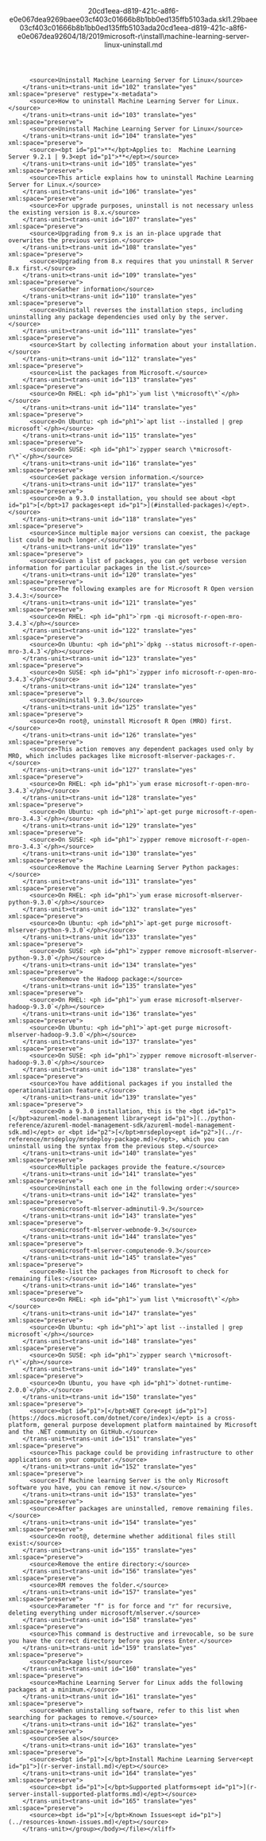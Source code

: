 <?xml version="1.0"?><xliff version="1.2" xmlns="urn:oasis:names:tc:xliff:document:1.2" xmlns:xsi="http://www.w3.org/2001/XMLSchema-instance" xsi:schemaLocation="urn:oasis:names:tc:xliff:document:1.2 xliff-core-1.2-transitional.xsd"><file datatype="xml" original="machine-learning-server-linux-uninstall.md" source-language="en-US" target-language="en-US"><header><tool tool-id="mdxliff" tool-name="mdxliff" tool-version="1.0-d1654b2" tool-company="Microsoft" /><xliffext:skl_file_name xmlns:xliffext="urn:microsoft:content:schema:xliffextensions">20cd1eea-d819-421c-a8f6-e0e067dea9269baee03cf403c01666b8b1bb0ed135ffb5103ada.skl</xliffext:skl_file_name><xliffext:version xmlns:xliffext="urn:microsoft:content:schema:xliffextensions">1.2</xliffext:version><xliffext:ms.openlocfilehash xmlns:xliffext="urn:microsoft:content:schema:xliffextensions">9baee03cf403c01666b8b1bb0ed135ffb5103ada</xliffext:ms.openlocfilehash><xliffext:ms.sourcegitcommit xmlns:xliffext="urn:microsoft:content:schema:xliffextensions">20cd1eea-d819-421c-a8f6-e0e067dea926</xliffext:ms.sourcegitcommit><xliffext:ms.lasthandoff xmlns:xliffext="urn:microsoft:content:schema:xliffextensions">04/18/2019</xliffext:ms.lasthandoff><xliffext:ms.openlocfilepath xmlns:xliffext="urn:microsoft:content:schema:xliffextensions">microsoft-r\install\machine-learning-server-linux-uninstall.md</xliffext:ms.openlocfilepath></header><body><group id="content" extype="content"><trans-unit id="101" translate="yes" xml:space="preserve" restype="x-metadata">
          <source>Uninstall Machine Learning Server for Linux</source>
        </trans-unit><trans-unit id="102" translate="yes" xml:space="preserve" restype="x-metadata">
          <source>How to uninstall Machine Learning Server for Linux.</source>
        </trans-unit><trans-unit id="103" translate="yes" xml:space="preserve">
          <source>Uninstall Machine Learning Server for Linux</source>
        </trans-unit><trans-unit id="104" translate="yes" xml:space="preserve">
          <source><bpt id="p1">**</bpt>Applies to:  Machine Learning Server 9.2.1 | 9.3<ept id="p1">**</ept></source>
        </trans-unit><trans-unit id="105" translate="yes" xml:space="preserve">
          <source>This article explains how to uninstall Machine Learning Server for Linux.</source>
        </trans-unit><trans-unit id="106" translate="yes" xml:space="preserve">
          <source>For upgrade purposes, uninstall is not necessary unless the existing version is 8.x.</source>
        </trans-unit><trans-unit id="107" translate="yes" xml:space="preserve">
          <source>Upgrading from 9.x is an in-place upgrade that overwrites the previous version.</source>
        </trans-unit><trans-unit id="108" translate="yes" xml:space="preserve">
          <source>Upgrading from 8.x requires that you uninstall R Server 8.x first.</source>
        </trans-unit><trans-unit id="109" translate="yes" xml:space="preserve">
          <source>Gather information</source>
        </trans-unit><trans-unit id="110" translate="yes" xml:space="preserve">
          <source>Uninstall reverses the installation steps, including uninstalling any package dependencies used only by the server.</source>
        </trans-unit><trans-unit id="111" translate="yes" xml:space="preserve">
          <source>Start by collecting information about your installation.</source>
        </trans-unit><trans-unit id="112" translate="yes" xml:space="preserve">
          <source>List the packages from Microsoft.</source>
        </trans-unit><trans-unit id="113" translate="yes" xml:space="preserve">
          <source>On RHEL: <ph id="ph1">`yum list \*microsoft\*`</ph></source>
        </trans-unit><trans-unit id="114" translate="yes" xml:space="preserve">
          <source>On Ubuntu: <ph id="ph1">`apt list --installed | grep microsoft`</ph></source>
        </trans-unit><trans-unit id="115" translate="yes" xml:space="preserve">
          <source>On SUSE: <ph id="ph1">`zypper search \*microsoft-r\*`</ph></source>
        </trans-unit><trans-unit id="116" translate="yes" xml:space="preserve">
          <source>Get package version information.</source>
        </trans-unit><trans-unit id="117" translate="yes" xml:space="preserve">
          <source>On a 9.3.0 installation, you should see about <bpt id="p1">[</bpt>17 packages<ept id="p1">](#installed-packages)</ept>.</source>
        </trans-unit><trans-unit id="118" translate="yes" xml:space="preserve">
          <source>Since multiple major versions can coexist, the package list could be much longer.</source>
        </trans-unit><trans-unit id="119" translate="yes" xml:space="preserve">
          <source>Given a list of packages, you can get verbose version information for particular packages in the list.</source>
        </trans-unit><trans-unit id="120" translate="yes" xml:space="preserve">
          <source>The following examples are for Microsoft R Open version 3.4.3:</source>
        </trans-unit><trans-unit id="121" translate="yes" xml:space="preserve">
          <source>On RHEL: <ph id="ph1">`rpm -qi microsoft-r-open-mro-3.4.3`</ph></source>
        </trans-unit><trans-unit id="122" translate="yes" xml:space="preserve">
          <source>On Ubuntu: <ph id="ph1">`dpkg --status microsoft-r-open-mro-3.4.3`</ph></source>
        </trans-unit><trans-unit id="123" translate="yes" xml:space="preserve">
          <source>On SUSE: <ph id="ph1">`zypper info microsoft-r-open-mro-3.4.3`</ph></source>
        </trans-unit><trans-unit id="124" translate="yes" xml:space="preserve">
          <source>Uninstall 9.3.0</source>
        </trans-unit><trans-unit id="125" translate="yes" xml:space="preserve">
          <source>On root@, uninstall Microsoft R Open (MRO) first.</source>
        </trans-unit><trans-unit id="126" translate="yes" xml:space="preserve">
          <source>This action removes any dependent packages used only by MRO, which includes packages like microsoft-mlserver-packages-r.</source>
        </trans-unit><trans-unit id="127" translate="yes" xml:space="preserve">
          <source>On RHEL: <ph id="ph1">`yum erase microsoft-r-open-mro-3.4.3`</ph></source>
        </trans-unit><trans-unit id="128" translate="yes" xml:space="preserve">
          <source>On Ubuntu: <ph id="ph1">`apt-get purge microsoft-r-open-mro-3.4.3`</ph></source>
        </trans-unit><trans-unit id="129" translate="yes" xml:space="preserve">
          <source>On SUSE: <ph id="ph1">`zypper remove microsoft-r-open-mro-3.4.3`</ph></source>
        </trans-unit><trans-unit id="130" translate="yes" xml:space="preserve">
          <source>Remove the Machine Learning Server Python packages:</source>
        </trans-unit><trans-unit id="131" translate="yes" xml:space="preserve">
          <source>On RHEL: <ph id="ph1">`yum erase microsoft-mlserver-python-9.3.0`</ph></source>
        </trans-unit><trans-unit id="132" translate="yes" xml:space="preserve">
          <source>On Ubuntu: <ph id="ph1">`apt-get purge microsoft-mlserver-python-9.3.0`</ph></source>
        </trans-unit><trans-unit id="133" translate="yes" xml:space="preserve">
          <source>On SUSE: <ph id="ph1">`zypper remove microsoft-mlserver-python-9.3.0`</ph></source>
        </trans-unit><trans-unit id="134" translate="yes" xml:space="preserve">
          <source>Remove the Hadoop package:</source>
        </trans-unit><trans-unit id="135" translate="yes" xml:space="preserve">
          <source>On RHEL: <ph id="ph1">`yum erase microsoft-mlserver-hadoop-9.3.0`</ph></source>
        </trans-unit><trans-unit id="136" translate="yes" xml:space="preserve">
          <source>On Ubuntu: <ph id="ph1">`apt-get purge microsoft-mlserver-hadoop-9.3.0`</ph></source>
        </trans-unit><trans-unit id="137" translate="yes" xml:space="preserve">
          <source>On SUSE: <ph id="ph1">`zypper remove microsoft-mlserver-hadoop-9.3.0`</ph></source>
        </trans-unit><trans-unit id="138" translate="yes" xml:space="preserve">
          <source>You have additional packages if you installed the operationalization feature.</source>
        </trans-unit><trans-unit id="139" translate="yes" xml:space="preserve">
          <source>On a 9.3.0 installation, this is the <bpt id="p1">[</bpt>azureml-model-management library<ept id="p1">](../python-reference/azureml-model-management-sdk/azureml-model-management-sdk.md)</ept> or <bpt id="p2">[</bpt>mrsdeploy<ept id="p2">](../r-reference/mrsdeploy/mrsdeploy-package.md)</ept>, which you can uninstall using the syntax from the previous step.</source>
        </trans-unit><trans-unit id="140" translate="yes" xml:space="preserve">
          <source>Multiple packages provide the feature.</source>
        </trans-unit><trans-unit id="141" translate="yes" xml:space="preserve">
          <source>Uninstall each one in the following order:</source>
        </trans-unit><trans-unit id="142" translate="yes" xml:space="preserve">
          <source>microsoft-mlserver-adminutil-9.3</source>
        </trans-unit><trans-unit id="143" translate="yes" xml:space="preserve">
          <source>microsoft-mlserver-webnode-9.3</source>
        </trans-unit><trans-unit id="144" translate="yes" xml:space="preserve">
          <source>microsoft-mlserver-computenode-9.3</source>
        </trans-unit><trans-unit id="145" translate="yes" xml:space="preserve">
          <source>Re-list the packages from Microsoft to check for remaining files:</source>
        </trans-unit><trans-unit id="146" translate="yes" xml:space="preserve">
          <source>On RHEL: <ph id="ph1">`yum list \*microsoft\*`</ph></source>
        </trans-unit><trans-unit id="147" translate="yes" xml:space="preserve">
          <source>On Ubuntu: <ph id="ph1">`apt list --installed | grep microsoft`</ph></source>
        </trans-unit><trans-unit id="148" translate="yes" xml:space="preserve">
          <source>On SUSE: <ph id="ph1">`zypper search \*microsoft-r\*`</ph></source>
        </trans-unit><trans-unit id="149" translate="yes" xml:space="preserve">
          <source>On Ubuntu, you have <ph id="ph1">`dotnet-runtime-2.0.0`</ph>.</source>
        </trans-unit><trans-unit id="150" translate="yes" xml:space="preserve">
          <source><bpt id="p1">[</bpt>NET Core<ept id="p1">](https://docs.microsoft.com/dotnet/core/index)</ept> is a cross-platform, general purpose development platform maintained by Microsoft and the .NET community on GitHub.</source>
        </trans-unit><trans-unit id="151" translate="yes" xml:space="preserve">
          <source>This package could be providing infrastructure to other applications on your computer.</source>
        </trans-unit><trans-unit id="152" translate="yes" xml:space="preserve">
          <source>If Machine learning Server is the only Microsoft software you have, you can remove it now.</source>
        </trans-unit><trans-unit id="153" translate="yes" xml:space="preserve">
          <source>After packages are uninstalled, remove remaining files.</source>
        </trans-unit><trans-unit id="154" translate="yes" xml:space="preserve">
          <source>On root@, determine whether additional files still exist:</source>
        </trans-unit><trans-unit id="155" translate="yes" xml:space="preserve">
          <source>Remove the entire directory:</source>
        </trans-unit><trans-unit id="156" translate="yes" xml:space="preserve">
          <source>RM removes the folder.</source>
        </trans-unit><trans-unit id="157" translate="yes" xml:space="preserve">
          <source>Parameter "f" is for force and "r" for recursive, deleting everything under microsoft/mlserver.</source>
        </trans-unit><trans-unit id="158" translate="yes" xml:space="preserve">
          <source>This command is destructive and irrevocable, so be sure you have the correct directory before you press Enter.</source>
        </trans-unit><trans-unit id="159" translate="yes" xml:space="preserve">
          <source>Package list</source>
        </trans-unit><trans-unit id="160" translate="yes" xml:space="preserve">
          <source>Machine Learning Server for Linux adds the following packages at a minimum.</source>
        </trans-unit><trans-unit id="161" translate="yes" xml:space="preserve">
          <source>When uninstalling software, refer to this list when searching for packages to remove.</source>
        </trans-unit><trans-unit id="162" translate="yes" xml:space="preserve">
          <source>See also</source>
        </trans-unit><trans-unit id="163" translate="yes" xml:space="preserve">
          <source><bpt id="p1">[</bpt>Install Machine Learning Server<ept id="p1">](r-server-install.md)</ept></source>
        </trans-unit><trans-unit id="164" translate="yes" xml:space="preserve">
          <source><bpt id="p1">[</bpt>Supported platforms<ept id="p1">](r-server-install-supported-platforms.md)</ept></source>
        </trans-unit><trans-unit id="165" translate="yes" xml:space="preserve">
          <source><bpt id="p1">[</bpt>Known Issues<ept id="p1">](../resources-known-issues.md)</ept></source>
        </trans-unit></group></body></file></xliff>